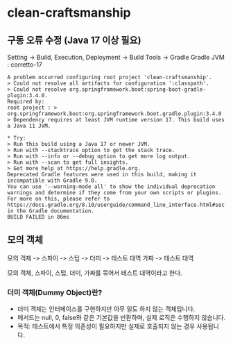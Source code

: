 # clean-craftsmanship

## 구동 오류 수정 (Java 17 이상 필요)
Setting -> Build, Execution, Deployment -> Build Tools -> Gradle
Gradle JVM : corretto-17
```text
A problem occurred configuring root project 'clean-craftsmanship'.
> Could not resolve all artifacts for configuration ':classpath'.
> Could not resolve org.springframework.boot:spring-boot-gradle-plugin:3.4.0.
Required by:
root project : > org.springframework.boot:org.springframework.boot.gradle.plugin:3.4.0
> Dependency requires at least JVM runtime version 17. This build uses a Java 11 JVM.

* Try:
> Run this build using a Java 17 or newer JVM.
> Run with --stacktrace option to get the stack trace.
> Run with --info or --debug option to get more log output.
> Run with --scan to get full insights.
> Get more help at https://help.gradle.org.
Deprecated Gradle features were used in this build, making it incompatible with Gradle 9.0.
You can use '--warning-mode all' to show the individual deprecation warnings and determine if they come from your own scripts or plugins.
For more on this, please refer to https://docs.gradle.org/8.10/userguide/command_line_interface.html#sec:command_line_warnings in the Gradle documentation.
BUILD FAILED in 86ms
```

## 모의 객체
모의 객체 -> 스파이 -> 스텁 -> 더미 -> 테스트 대역
가짜 -> 테스트 대역

모의 객체, 스파이, 스텁, 더미, 가짜를 묶어서 테스트 대역이라고 한다.

### 더미 객체(Dummy Object)란?
- 더미 객체는 인터페이스를 구현하지만 아무 일도 하지 않는 객체입니다.
- 메서드는 null, 0, false와 같은 기본값을 반환하며, 실제 로직은 수행하지 않습니다.
- 목적: 테스트에서 특정 의존성이 필요하지만 실제로 호출되지 않는 경우 사용됩니다.
